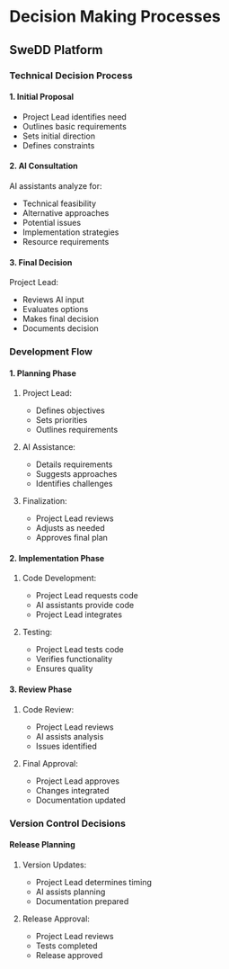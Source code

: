 # Decision Making Processes
## SweDD Platform

### Technical Decision Process

#### 1. Initial Proposal
- Project Lead identifies need
- Outlines basic requirements
- Sets initial direction
- Defines constraints

#### 2. AI Consultation
AI assistants analyze for:
- Technical feasibility
- Alternative approaches
- Potential issues
- Implementation strategies
- Resource requirements

#### 3. Final Decision
Project Lead:
- Reviews AI input
- Evaluates options
- Makes final decision
- Documents decision

### Development Flow

#### 1. Planning Phase
1. Project Lead:
   - Defines objectives
   - Sets priorities
   - Outlines requirements

2. AI Assistance:
   - Details requirements
   - Suggests approaches
   - Identifies challenges

3. Finalization:
   - Project Lead reviews
   - Adjusts as needed
   - Approves final plan

#### 2. Implementation Phase
1. Code Development:
   - Project Lead requests code
   - AI assistants provide code
   - Project Lead integrates

2. Testing:
   - Project Lead tests code
   - Verifies functionality
   - Ensures quality

#### 3. Review Phase
1. Code Review:
   - Project Lead reviews
   - AI assists analysis
   - Issues identified

2. Final Approval:
   - Project Lead approves
   - Changes integrated
   - Documentation updated

### Version Control Decisions

#### Release Planning
1. Version Updates:
   - Project Lead determines timing
   - AI assists planning
   - Documentation prepared

2. Release Approval:
   - Project Lead reviews
   - Tests completed
   - Release approved

